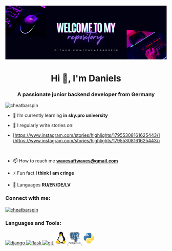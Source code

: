 ![](https://github.com/cheatbarspin/cheatbarspin/blob/8a6e055f36db149980fa5dbbdf80367a1cd7a84a/welcome%20to%20My.png)
<h1 align="center">Hi 🥷, I'm Daniels</h1>
<h3 align="center">A passionate junior backend developer from Germany</h3>

<p align="left"> <img src="https://komarev.com/ghpvc/?username=cheatbarspin&label=Profile%20views&color=b019b0&style=flat" alt="cheatbarspin" /> </p>

- 🌱 I’m currently learning **in sky.pro university**

- 📝 I regularly write stories on:
- [https://www.instagram.com/stories/highlights/17955308161625443/](https://www.instagram.com/stories/highlights/17955308161625443/)
<br>

- 📫 How to reach me **wavesaftwaves@gmail.com**

- ⚡ Fun fact **I think I am cringe**
- 👅 Languages **RU/EN/DE/LV**

<h3 align="left">Connect with me:</h3>
<p align="left">
<a href="https://instagram.com/cheatbarspin" target="blank"><img align="center" src="https://raw.githubusercontent.com/rahuldkjain/github-profile-readme-generator/master/src/images/icons/Social/instagram.svg" alt="cheatbarspin" height="30" width="40" /></a>
</p>

<h3 align="left">Languages and Tools:</h3>
<p align="left"> <a href="https://www.djangoproject.com/" target="_blank" rel="noreferrer"> <img src="https://cdn.worldvectorlogo.com/logos/django.svg" alt="django" width="40" height="40"/> </a> <a href="https://flask.palletsprojects.com/" target="_blank" rel="noreferrer"> <img src="https://www.vectorlogo.zone/logos/pocoo_flask/pocoo_flask-icon.svg" alt="flask" width="40" height="40"/> </a> <a href="https://git-scm.com/" target="_blank" rel="noreferrer"> <img src="https://www.vectorlogo.zone/logos/git-scm/git-scm-icon.svg" alt="git" width="40" height="40"/> </a> <a href="https://www.linux.org/" target="_blank" rel="noreferrer"> <img src="https://raw.githubusercontent.com/devicons/devicon/master/icons/linux/linux-original.svg" alt="linux" width="40" height="40"/> </a> <a href="https://www.postgresql.org" target="_blank" rel="noreferrer"> <img src="https://raw.githubusercontent.com/devicons/devicon/master/icons/postgresql/postgresql-original-wordmark.svg" alt="postgresql" width="40" height="40"/> </a> <a href="https://www.python.org" target="_blank" rel="noreferrer"> <img src="https://raw.githubusercontent.com/devicons/devicon/master/icons/python/python-original.svg" alt="python" width="40" height="40"/> </a> </p>
